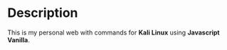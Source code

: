 # Description

This is my personal web with commands for **Kali Linux** using **Javascript Vanilla**.

